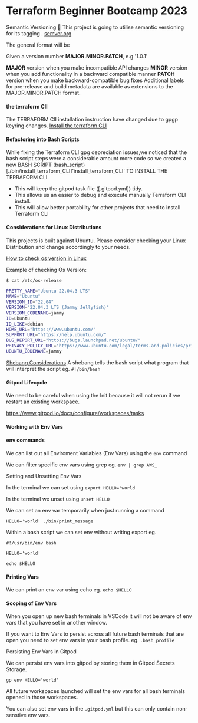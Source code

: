 # Terraform Beginner Bootcamp 2023

Semantic Versioning 🧙
This project is going to utilise semantic versioning for its tagging .
[semver.org](https://semver.org/)

The general format will be

Given a version number **MAJOR.MINOR.PATCH**, e.g '1.0.1'

**MAJOR** version when you make incompatible API changes
**MINOR** version when you add functionality in a backward compatible manner
**PATCH** version when you make backward-compatible bug fixes Additional labels for pre-release and build metadata are available as extensions to the MAJOR.MINOR.PATCH format.

#### the terraform ClI

The TERRAFORM ClI installation instruction have changed due to gpgp keyring changes. 
[Install the terraform CLI](https://developer.hashicorp.com/terraform/tutorials/aws-get-started/install-cli)

#### Refactoring into Bash Scripts

While fixing the Terraform CLI gpg depreciation issues,we noticed that the bash script steps were a considerable amount more code so  we created a new BASH SCRIPT (bash_script)[./bin/install_terraform_CLI]'install_terraform_CLI' TO INSTALL THE TERRAFORM CLI.

- This will keep the gitpod task file ([.gitpod.yml]) tidy.
- This allows us an easier to debug and execute manually Terraform CLI install.
- This will allow better portability for other projects that need to install Terraform CLI

#### Considerations for Linux Distributions 

This projects is built against Ubuntu.
Please consider checking your Linux Distribution and change accordingly to your needs.

[How to check os version in Linux](https://www.cyberciti.biz/faq/how-to-check-os-version-in-linux-command-line/)

Example of checking Os Version: 
```sh
$ cat /etc/os-release

PRETTY_NAME="Ubuntu 22.04.3 LTS"
NAME="Ubuntu"
VERSION_ID="22.04"
VERSION="22.04.3 LTS (Jammy Jellyfish)"
VERSION_CODENAME=jammy
ID=ubuntu
ID_LIKE=debian
HOME_URL="https://www.ubuntu.com/"
SUPPORT_URL="https://help.ubuntu.com/"
BUG_REPORT_URL="https://bugs.launchpad.net/ubuntu/"
PRIVACY_POLICY_URL="https://www.ubuntu.com/legal/terms-and-policies/privacy-policy"
UBUNTU_CODENAME=jammy
```
[Shebang Considerations](https://en.wikipedia.org/wiki/Shebang_(Unix))
A shebang tells the bash script what program that will interpret the script eg. ``#!/bin/bash``


#### Gitpod Lifecycle

We need to be careful when using the Init because it will not rerun if we restart an existing workspace.

https://www.gitpod.io/docs/configure/workspaces/tasks



#### Working with Env Vars

#### env commands 

We can list out all Enviroment Variables (Env Vars) using the `env` command

We can filter specific env vars using grep eg. `env | grep AWS_`

Setting and Unsetting Env Vars

In the terminal we can set using `export HELLO='world`

In the terminal we unset using `unset HELLO`

We can set an env var temporarily when just running a command

``` bsh
HELLO='world' ./bin/print_message

```
Within a bash script we can set env without writing export eg.

```
#!/usr/bin/env bash

HELLO='world'

echo $HELLO
```

#### Printing Vars

We can print an env var using echo eg. ``echo $HELLO``

#### Scoping of Env Vars

When you open up new bash terminals in VSCode it will not be aware of env vars that you have set in another window.

If you want to Env Vars to persist across all future bash terminals that are open you need to set env vars in your bash profile. eg. ``.bash_profile``

Persisting Env Vars in Gitpod

We can persist env vars into gitpod by storing them in Gitpod Secrets Storage.

```
gp env HELLO='world'
```

All future workspaces launched will set the env vars for all bash terminals opened in those workspaces.


You can also set env vars in the ``.gitpod.yml`` but this can only contain non-senstive env vars.


